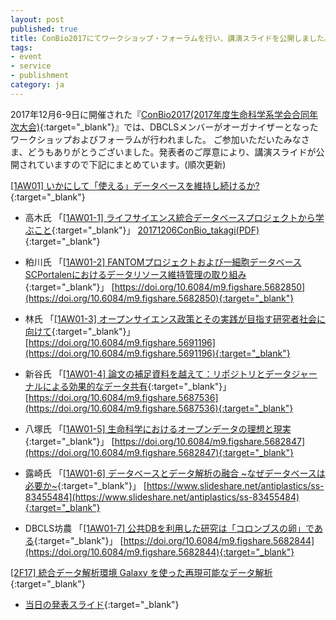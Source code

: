```yaml
---
layout: post
published: true
title: ConBio2017にてワークショップ・フォーラムを行い、講演スライドを公開しました。
tags:
- event
- service
- publishment
category: ja
---
```


2017年12月6-9日に開催された『[ConBio2017(2017年度生命科学系学会合同年次大会)](http://www2.aeplan.co.jp/conbio2017/){:target="_blank"}』では、DBCLSメンバーがオーガナイザーとなったワークショップおよびフォーラムが行われました。
ご参加いただいたみなさま、どうもありがとうございました。発表者のご厚意により、講演スライドが公開されていますので下記にまとめています。(順次更新)



[[1AW01] いかにして「使える」データベースを維持し続けるか?](https://confit.atlas.jp/guide/event/conbio2017/session/1AW01/advanced){:target="_blank"}


- 高木氏 「[[1AW01-1] ライフサイエンス統合データベースプロジェクトから学ぶこと](https://confit.atlas.jp/guide/event/conbio2017/subject/1AW01-1/category?cryptoId=){:target="_blank"}」
[20171206ConBio_takagi(PDF)](http://dbcls.rois.ac.jp/wp-content/uploads/2017/12/20171206ConBio_takagi.pdf){:target="_blank"}


- 粕川氏 「[[1AW01-2] FANTOMプロジェクトおよび一細胞データベースSCPortalenにおけるデータリソース維持管理の取り組み](https://confit.atlas.jp/guide/event/conbio2017/subject/1AW01-2/category?cryptoId=){:target="_blank"}」
[https://doi.org/10.6084/m9.figshare.5682850](https://doi.org/10.6084/m9.figshare.5682850){:target="_blank"}
- 林氏 「[[1AW01-3] オープンサイエンス政策とその実践が目指す研究者社会に向けて](https://confit.atlas.jp/guide/event/conbio2017/subject/1AW01-3/category?cryptoId=){:target="_blank"}」
[https://doi.org/10.6084/m9.figshare.5691196](https://doi.org/10.6084/m9.figshare.5691196){:target="_blank"}
- 新谷氏 「[[1AW01-4] 論文の補足資料を越えて：リポジトリとデータジャーナルによる効果的なデータ共有](https://confit.atlas.jp/guide/event/conbio2017/subject/1AW01-4/category?cryptoId=){:target="_blank"}」
[https://doi.org/10.6084/m9.figshare.5687536](https://doi.org/10.6084/m9.figshare.5687536){:target="_blank"}
- 八塚氏 「[[1AW01-5] 生命科学におけるオープンデータの理想と現実](https://confit.atlas.jp/guide/event/conbio2017/subject/1AW01-5/category?cryptoId=){:target="_blank"}」
[https://doi.org/10.6084/m9.figshare.5682847](https://doi.org/10.6084/m9.figshare.5682847){:target="_blank"}
- 露崎氏 「[[1AW01-6] データベースとデータ解析の融合 ~なぜデータベースは必要か~](https://confit.atlas.jp/guide/event/conbio2017/subject/1AW01-6/category?cryptoId=){:target="_blank"}」
[https://www.slideshare.net/antiplastics/ss-83455484](https://www.slideshare.net/antiplastics/ss-83455484){:target="_blank"}
- DBCLS坊農 「[[1AW01-7] 公共DBを利用した研究は「コロンブスの卵」である](https://confit.atlas.jp/guide/event/conbio2017/subject/1AW01-7/category?cryptoId=){:target="_blank"}」
[https://doi.org/10.6084/m9.figshare.5682844](https://doi.org/10.6084/m9.figshare.5682844){:target="_blank"}




[[2F17] 統合データ解析環境 Galaxy を使った再現可能なデータ解析](https://confit.atlas.jp/guide/event/conbio2017/session/2F17/advanced){:target="_blank"}

- [当日の発表スライド](http://wiki.pitagora-galaxy.org/wiki/index.php/ConBio2017){:target="_blank"}